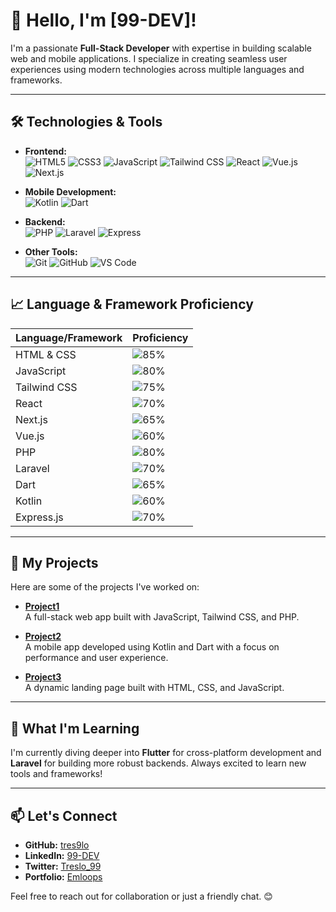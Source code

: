 # 👋 Hello, I'm [99-DEV]!

I'm a passionate **Full-Stack Developer** with expertise in building scalable web and mobile applications. I specialize in creating seamless user experiences using modern technologies across multiple languages and frameworks.

---

## 🛠️ Technologies & Tools

- **Frontend:**  
  ![HTML5](https://img.shields.io/badge/HTML5-E34F26?style=for-the-badge&logo=html5&logoColor=white)
  ![CSS3](https://img.shields.io/badge/CSS3-1572B6?style=for-the-badge&logo=css3&logoColor=white)
  ![JavaScript](https://img.shields.io/badge/JavaScript-F7DF1E?style=for-the-badge&logo=javascript&logoColor=black)
  ![Tailwind CSS](https://img.shields.io/badge/Tailwind%20CSS-06B6D4?style=for-the-badge&logo=tailwind-css&logoColor=white)
  ![React](https://img.shields.io/badge/React-61DAFB?style=for-the-badge&logo=react&logoColor=black)
  ![Vue.js](https://img.shields.io/badge/Vue.js-4FC08D?style=for-the-badge&logo=vue.js&logoColor=white)
  ![Next.js](https://img.shields.io/badge/Next.js-000000?style=for-the-badge&logo=next.js&logoColor=white)

- **Mobile Development:**  
  ![Kotlin](https://img.shields.io/badge/Kotlin-0095D5?style=for-the-badge&logo=kotlin&logoColor=white)
  ![Dart](https://img.shields.io/badge/Dart-0175C2?style=for-the-badge&logo=dart&logoColor=white)

- **Backend:**  
  ![PHP](https://img.shields.io/badge/PHP-777BB4?style=for-the-badge&logo=php&logoColor=white)
  ![Laravel](https://img.shields.io/badge/Laravel-FF2D20?style=for-the-badge&logo=laravel&logoColor=white)
  ![Express](https://img.shields.io/badge/Express-000000?style=for-the-badge&logo=express&logoColor=white)

- **Other Tools:**  
  ![Git](https://img.shields.io/badge/Git-F05032?style=for-the-badge&logo=git&logoColor=white)
  ![GitHub](https://img.shields.io/badge/GitHub-181717?style=for-the-badge&logo=github&logoColor=white)
  ![VS Code](https://img.shields.io/badge/VS%20Code-007ACC?style=for-the-badge&logo=visual-studio-code&logoColor=white)

---

## 📈 Language & Framework Proficiency

| **Language/Framework**   | **Proficiency**                    |
| ------------------------ | ----------------------------------- |
| HTML & CSS               | ![85%](https://progress-bar.dev/85) |
| JavaScript               | ![80%](https://progress-bar.dev/80) |
| Tailwind CSS             | ![75%](https://progress-bar.dev/75) |
| React                    | ![70%](https://progress-bar.dev/70) |
| Next.js                  | ![65%](https://progress-bar.dev/65) |
| Vue.js                   | ![60%](https://progress-bar.dev/60) |
| PHP                      | ![80%](https://progress-bar.dev/80) |
| Laravel                  | ![70%](https://progress-bar.dev/70) |
| Dart                     | ![65%](https://progress-bar.dev/65) |
| Kotlin                   | ![60%](https://progress-bar.dev/60) |
| Express.js               | ![70%](https://progress-bar.dev/70) |

---

## 🚀 My Projects

Here are some of the projects I've worked on:

- **[Project1](https://github.com/tres9lo/)**  
  A full-stack web app built with JavaScript, Tailwind CSS, and PHP.

- **[Project2](https://github.com/tres9lo/)**  
  A mobile app developed using Kotlin and Dart with a focus on performance and user experience.

- **[Project3](https://github.com/tres9lo/)**  
  A dynamic landing page built with HTML, CSS, and JavaScript.

---

## 🌱 What I'm Learning

I'm currently diving deeper into **Flutter** for cross-platform development and **Laravel** for building more robust backends. Always excited to learn new tools and frameworks!

---

## 📫 Let's Connect

- **GitHub:** [tres9lo](https://github.com/tres9lo)
- **LinkedIn:** [99-DEV](https://www.linkedin.com/in/99-DEV)
- **Twitter:** [Treslo_99](https://twitter.com/Treslo_99)
- **Portfolio:** [Emloops](https://emloops.vercel.app)

Feel free to reach out for collaboration or just a friendly chat. 😊

